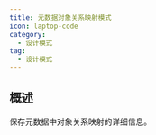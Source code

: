 ```yaml
---
title: 元数据对象关系映射模式
icon: laptop-code
category:
  - 设计模式
tag:
  - 设计模式
---
```


## 概述

保存元数据中对象关系映射的详细信息。